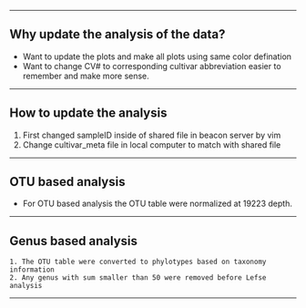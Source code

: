 ----
Why update the analysis of the data?
----

* Want to update the plots and make all plots using same color defination
* Want to change CV# to corresponding cultivar abbreviation easier to remember and make more sense.

---
How to update the analysis 
---

  1. First changed sampleID inside of shared file in beacon server by vim
  2. Change cultivar_meta file in local computer to match with shared file

---
OTU based analysis
---
* For OTU based analysis the OTU table were normalized at 19223 depth.

---
Genus based analysis
---

    1. The OTU table were converted to phylotypes based on taxonomy information 
    2. Any genus with sum smaller than 50 were removed before Lefse analysis
----

  
